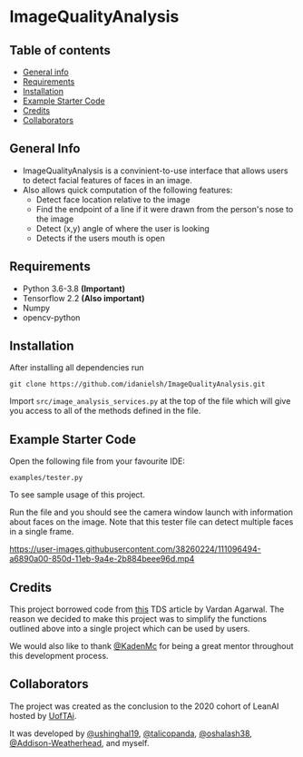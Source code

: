 
# ImageQualityAnalysis

## Table of contents
* [General info](#general-info)
* [Requirements](#Requirements)
* [Installation](#Installation)
* [Example Starter Code](#Example-Starter-Code)
* [Credits](#Credits)
* [Collaborators](#Collaborators)


## General Info 
* ImageQualityAnalysis is a convinient-to-use interface that allows users to detect facial features of faces in an image.
* Also allows quick computation of the following features:
    * Detect face location relative to the image
    * Find the endpoint of a line if it were drawn from the person's nose to the image
    * Detect (x,y) angle of where the user is looking
    * Detects if the users mouth is open
  
## Requirements
* Python 3.6-3.8 **(Important)**
* Tensorflow 2.2 **(Also important)**
* Numpy
* opencv-python

## Installation
After installing all dependencies run
```
git clone https://github.com/idanielsh/ImageQualityAnalysis.git
```

Import `src/image_analysis_services.py` at the top of the file which will give you access to all of the methods
defined in the file.

## Example Starter Code
Open the following file from your favourite IDE:
```
examples/tester.py
```
To see sample usage of this project.

Run the file and you should see the camera window launch with information about faces on the image. Note that this tester file 
can detect multiple faces in a single frame.

https://user-images.githubusercontent.com/38260224/111096494-a6890a00-850d-11eb-9a4e-2b884beee96d.mp4

## Credits

This project borrowed code from [this](https://towardsdatascience.com/real-time-head-pose-estimation-in-python-e52db1bc606a)
TDS article by Vardan Agarwal. The reason we decided to make this project was to simplify the functions outlined above
into a single project which can be used by users.

We would also like to thank [@KadenMc](https://github.com/KadenMc) for being a great mentor throughout this development process. 
  

## Collaborators

The project was created as the conclusion to the 2020 cohort of LeanAI hosted by [UofTAi](https://www.uoft.ai/).

It was developed by [@ushinghal19](https://github.com/ushinghal19), [@talicopanda](https://github.com/talicopanda), [@oshalash38](https://github.com/oshalash38), [@Addison-Weatherhead](https://github.com/Addison-Weatherhead), and myself.


